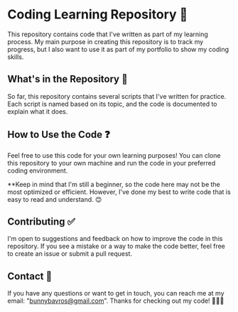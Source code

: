 # Coding Learning Repository 🏁
  This repository contains code that I've written as part of my learning process. 
My main purpose in creating this repository is to track my progress, but I also want to use it as part of my portfolio to show my coding skills.

## What's in the Repository 🤔
  So far, this repository contains several scripts that I've written for practice. 
Each script is named based on its topic, and the code is documented to explain what it does.

## How to Use the Code ❓
  Feel free to use this code for your own learning purposes! 
You can clone this repository to your own machine and run the code in your preferred coding environment.

**Keep in mind that I'm still a beginner, so the code here may not be the most optimized or efficient. 
However, I've done my best to write code that is easy to read and understand. 😊

## Contributing ✅
  I'm open to suggestions and feedback on how to improve the code in this repository. 
If you see a mistake or a way to make the code better, feel free to create an issue or submit a pull request.

## Contact 📧
  If you have any questions or want to get in touch, 
you can reach me at my email: "bunnybavros@gmail.com". 
Thanks for checking out my code! 💖💖💖
